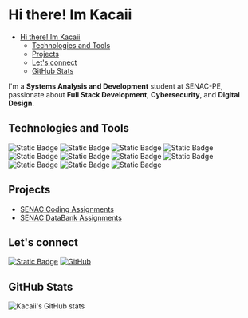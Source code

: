 # Hi there! Im Kacaii

<!--toc:start-->

- [Hi there! Im Kacaii](#hi-there-im-kacaii)
  - [Technologies and Tools](#technologies-and-tools)
  - [Projects](#projects)
  - [Let's connect](#lets-connect)
  - [GitHub Stats](#github-stats)
  <!--toc:end-->

I'm a **Systems Analysis and Development** student at SENAC-PE, passionate about
**Full Stack Development**, **Cybersecurity**, and **Digital Design**.

## Technologies and Tools

![Static Badge](https://img.shields.io/badge/Typescript-3178C6?logo=typescript&logoColor=white)
![Static Badge](https://img.shields.io/badge/Deno-70FFAF?logo=deno&logoColor=black)
![Static Badge](https://img.shields.io/badge/Mermaid-FF3670?logo=mermaid&logoColor=white)
![Static Badge](https://img.shields.io/badge/SQLite-003B57?logo=sqlite&logoColor=white)
![Static Badge](https://img.shields.io/badge/Neovim-57A143?logo=neovim&logoColor=white)
![Static Badge](https://img.shields.io/badge/LazyVim-2E7DE9?logo=lazyvim&logoColor=white)
![Static Badge](https://img.shields.io/badge/Linux-FCC624?logo=linux&logoColor=black)
![Static Badge](https://img.shields.io/badge/Excalidraw-6965DB?logo=excalidraw&logoColor=white)
![Static Badge](https://img.shields.io/badge/HTTPie-73DC8C?logo=httpie&logoColor=black)
![Static Badge](https://img.shields.io/badge/Git-F05032?logo=git&logoColor=white)
![Static Badge](https://img.shields.io/badge/fishshell-34C534?logo=fishshell&logoColor=white)

## Projects

- [SENAC Coding Assignments](https://github.com/Kacaii/Senac-Coding)
- [SENAC DataBank Assignments](https://github.com/Kacaii/Senac-Databank)

## Let's connect

[![Static Badge](https://img.shields.io/badge/linkedin-0a66c2?logo=linkedin&logoColor=white)](https://www.linkedin.com/in/pedro-ayres-307353189/)
[![GitHub](https://img.shields.io/badge/GitHub-181717?logo=github&logoColor=white)](https://github.com/Kacaii)

## GitHub Stats

![ Kacaii's GitHub stats](https://github-readme-stats.vercel.app/api?username=kacaii&show_icons=true&theme=catppuccin_mocha)

